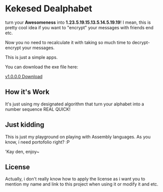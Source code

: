 # Kekesed Dealphabet
turn your **Awesomeness** into **1.23.5.19.15.13.5.14.5.19.19**!
I mean, this is pretty cool idea if you want to "encrypt" your messages with friends end etc.

Now you no need to recalculate it with taking so much time to decrypt-encrypt your messages.

This is just a simple apps.

You can download the exe file here:

[v1.0.0.0 Download](https://github.com/Kekesed/Dealphabet/raw/Releases/Release-v1.0.0.0.zip)

## How it's Work
It's just using my designated algorithm that turn your alphabet into a number sequence REAL QUICK!

## Just kidding
This is just my playground on playing with Assembly languages. As you know, i need  portofolio right? :P

'Kay den, enjoy~

## License
Actually, i don't really know how to apply the license as i want you to mention my name and link to this project when using it or modify it and etc.
